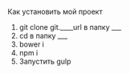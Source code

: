 Как установить мой проект

1. git clone git.____url в папку ___
2. cd в папку ___
3. bower i 
4. npm i 
5. Запустить gulp